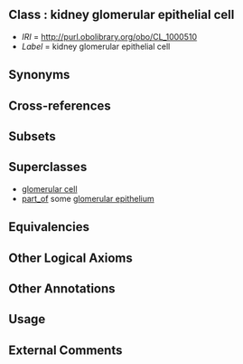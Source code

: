 
## Class : kidney glomerular epithelial cell

 * *IRI* = http://purl.obolibrary.org/obo/CL_1000510
 * *Label* = kidney glomerular epithelial cell

## Synonyms


## Cross-references


## Subsets


## Superclasses

 * [glomerular cell](../../CL/46/CL_1000746.md)
 * [part_of](../../BFO/50/BFO_0000050.md) some [glomerular epithelium](../../UBERON/88/UBERON_0004188.md)

## Equivalencies


## Other Logical Axioms


## Other Annotations


## Usage


## External Comments


